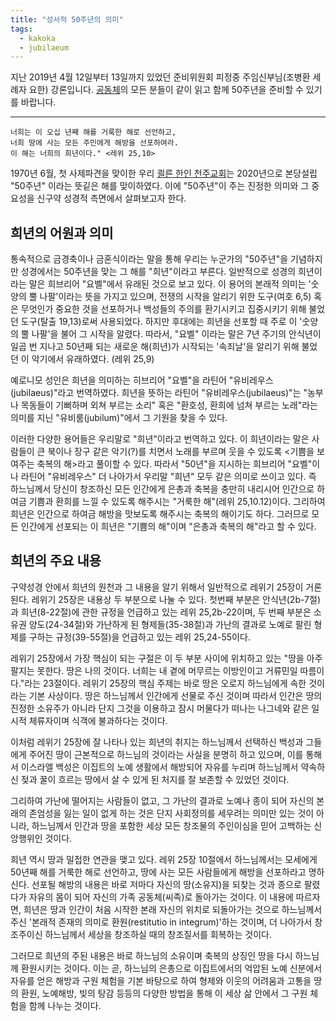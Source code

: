 ```yaml
---
title: "성서적 50주년의 의미"
tags:
  - kakoka
  - jubilaeum
---
```


지난 2019년 4월 12일부터 13일까지 있었던 준비위원회 피정중
주임신부님(조병환 세례자 요한) 강론입니다.
[공동체](http://www.kakoka.de/zbxe/ "쾰른 한인 천주교회")의
모든 분들이 같이 읽고 함께 50주년을 준비할 수 있기를 바랍니다.

---

```
너희는 이 오십 년째 해를 거룩한 해로 선언하고,
너희 땅에 사는 모든 주민에게 해방을 선포하여라.
이 해는 너희의 희년이다." <레위 25,10>
```

1970년 6월, 첫 사제파견을 맞이한 우리
[쾰른 한인 천주교회](http://www.kakoka.de/zbxe/ "쾰른 한인 천주교회")는
2020년으로 본당설립
"50주년" 이라는 뜻깉은 해를 맞이하였다. 이에 "50주년"이 주는 진정한 의미와 그
중요성을 신구약 성경적 측면에서 살펴보고자 한다.

## 희년의 어원과 의미

통속적으로 금경축이나 금혼식이라는 말을 통해 우리는 누군가의 "50주년"을 기념하지만
성경에서는 50주년을 맞는 그 해를 "희년"이라고 부른다.
일반적으로 성경의 희년이라는 말은 희브리어 "요벨"에서 유래된 것으로 보고 있다.
이 용어의 본래적 의미는 '숫양의 뿔 나팔'이라는 뜻을 가지고 있으며, 전쟁의 시작을
알리기 위한 도구(여호 6,5) 혹은 무엇인가 중요한 것을 선포하거나 백성들의 주의를
환기시키고 집중시키기 위해 불었던 도구(탈출 19,13)로써 사용되었다. 하지만 후대에는
희년을 선포할 때 주로 이 '숫양의 뿔 나팔'을 불어 그 시작을 알렸다. 따라서, "요벨"
이라는 말은 7년 주기의 안식년이 일곱 번 지나고 50년째 되는 새로운 해(희년)가
시작되는 '속죄날'을 알리기 위해 불었던 이 악기에서 유래하였다. (레위 25,9)

예로니모 성인은 희년을 의미하는 히브리어 "요벨"을 라틴어 "유비레우스(jubilaeus)"라고
번역하였다. 희년을 뜻하는 라틴어 "유비레우스(jubilaeus)"는 "농부나 목동들이 기뻐하며
외쳐 부르는 소리" 혹은 "환호성, 환희에 넘쳐 부르는 노래"라는 의미를 지닌
"유비룸(jubilum)"에서 그 기원을 찾을 수 있다.

이러한 다양한 용어들은 우리말로 "희년"이라고 번역하고 있다.
이 희년이라는 말은 사람들이 큰 북이나 장구 같은 악기(?)를 치면서 노래를 부르며 웃을 수
있도록 \<기쁨을 보여주는 축복의 해\>라고 풀이할 수 있다. 따라서 "50년"을 지시하는 희브리어
"요벨"이나 라틴어 "유비레우스" 더 나아가서 우리말 "희년" 모두 같은 의미로 쓰이고 있다.
즉 하느님께서 당신이 창조하신 모든 인간에게 은총과 축복을 충만히 내리시어 인간으로
하여금 기쁨과 환희를 느낄 수 있도록 해주시는 "거룩한 해"(레위 25,10.12)이다.
그리하여 희년은 인간으로 하여금 해방을 맛보도록 해주시는 축복의 해이기도 하다.
그러므로 모든 인간에게 선포되는 이 희년은 "기쁨의 해"이며 "은총과 축복의 해"라고
할 수 있다.

## 희년의 주요 내용


구약성경 안에서 희년의 원천과 그 내용을 알기 위해서 일반적으로 레위기 25장이 거론된다. 레위기 25장은
내용상 두 부분으로 나눌 수 있다. 첫번째 부분은 안식년(2b-7절)과 희년(8-22절)에 관한 규정을 언급하고 있는
레위 25,2b-22이며, 두 번째 부분은 소유권 양도(24-34절)와 가난하게 된 형제들(35-38절)과 가난의 결과로
노예로 팔린 형제를 구하는 규정(39-55절)을 언급하고 있는 레위 25,24-55이다.

레위기 25장에서 가장 핵심이 되는 구절은 이 두 부분 사이에 위치하고 있는 "땅을 아주 팔지는 못한다.
땅은 나의 것이다. 너희는 내 곁에 머무르는 이방인이고 거류민일 따름이다."라는 23절이다.
레위기 25장의 핵심 주제는 바로 땅은 오로지 하느님에게 속한 것이라는 기본 사상이다.
땅은 하느님께서 인간에게 선물로 주신 것이며 따라서 인간은 땅의 진정한 소유주가 아니라
단지 그것을 이용하고 잠시 머물다가 떠나는 나그네와 같은 일시적 체류자이며 식객에 불과하다는 것이다.

이처럼 레위기 25장에 잘 나타나 있는 희년의 취지는 하느님께서 선택하신 백성과 그들에게 주어진 땅이
근본적으로 하느님의 것이라는 사실을 분명히 하고 있으며, 이를 통해서 이스라엘 백성은 이집트의
노예 생활에서 해방되어 자유를 누리며 하느님께서 약속하신 젖과 꿀이 흐르는 땅에서 살 수 있게 된
처지를 잘 보존할 수 있었던 것이다.

그리하여 가난에 떨어지는 사람들이 없고, 그 가난의 결과로 노예나 종이 되어 자신의 본래의 존엄성을
잃는 일이 없게 하는 것은 단지 사회정의를 세우려는 의미만 있는 것이 아니라, 하느님께서 인간과
땅을 포함한 세상 모든 창조물의 주인이심을 믿어 고백하는 신앙행위인 것이다.

희년 역시 땅과 밀접한 연관을 맺고 있다. 레위 25장 10절에서 하느님께서는 모세에게 50년째 해를
거룩한 해로 선언하고, 땅에 사는 모든 사람들에게 해방을 선포하라고 명하신다. 선포될 해방의
내용은 바로 저마다 자신의 땅(소유지)을 되찾는 것과 종으로 팔렸다가 자유의 몸이 되어 자신의
가족 공동체(씨족)로 돌아가는 것이다. 이 내용에 따르자면, 희년은 땅과 인간이 처음 시작한 본래
자신의 위치로 되돌아가는 것으로 하느님께서 주신 '본래적 존재의 의미로 환원(restitutio in
integrum)'하는 것이며, 더 나아가서 창조주이신 하느님께서 세상을 창조하실 때의 창조질서를
회복하는 것이다.

그러므로 희년의 주된 내용은 바로 하느님의 소유이며 축복의 상징인 땅을 다시 하느님께 환원시키는
것이다. 이는 곧, 하느님의 은총으로 이집트에서의 억압된 노예 신분에서 자유를 얻은 해방과 구원
체험을 기본 바탕으로 하여 형제와 이웃의 어려움과 고통을 땅의 환원, 노예해방, 빚의 탕감 등등의
다양한 방법을 통해 이 세상 삶 안에서 그 구원 체험을 함께 나누는 것이다.


